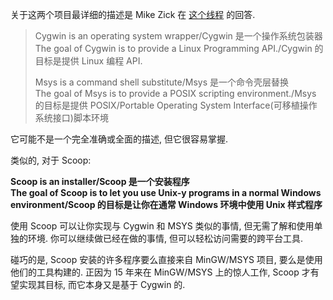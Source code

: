 关于这两个项目最详细的描述是 Mike Zick 在 [这个线程](http://sourceforge.net/mailarchive/forum.php?thread_name=200506130821.11185.mszick%40morethan.org&forum_name=mingw-msys) 的回答.

> Cygwin is an operating system wrapper/Cygwin 是一个操作系统包装器<br>
> The goal of Cygwin is to provide a Linux Programming API./Cygwin 的目标是提供 Linux 编程 API.
>
>
> Msys is a command shell substitute/Msys 是一个命令壳层替换<br>
> The goal of Msys is to provide a POSIX scripting environment./Msys 的目标是提供 POSIX/Portable Operating System Interface(可移植操作系统接口)脚本环境

它可能不是一个完全准确或全面的描述, 但它很容易掌握.

类似的, 对于 Scoop:

**Scoop is an installer/Scoop 是一个安装程序**<br>
**The goal of Scoop is to let you use Unix-y programs in a normal Windows environment/Scoop 的目标是让你在通常 Windows 环境中使用 Unix 样式程序**

使用 Scoop 可以让你实现与 Cygwin 和 MSYS 类似的事情, 但无需了解和使用单独的环境. 你可以继续做已经在做的事情, 但可以轻松访问需要的跨平台工具.

碰巧的是, Scoop 安装的许多程序要么直接来自 MinGW/MSYS 项目, 要么是使用他们的工具构建的. 正因为 15 年来在 MinGW/MSYS 上的惊人工作, Scoop 才有望实现其目标, 而它本身又是基于 Cygwin 的.